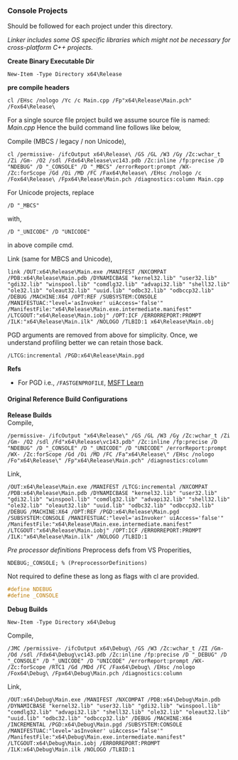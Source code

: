 ### Console Projects  
Should be followed for each project under this directory.

*Linker includes some OS specific libraries which might not be necessary for cross-platform C++ projects.*

**Create Binary Executable Dir**

    New-Item -Type Directory x64\Release

**pre compile headers**

    cl /EHsc /nologo /Yc /c Main.cpp /Fp"x64\Release\Main.pch" /Fox64\Release\

For a single source file project build we assume source file is named: *Main.cpp*
Hence the build command line follows like below,

Compile (MBCS / legacy / non Unicode),

    cl /permissive- /ifcOutput x64\Release\ /GS /GL /W3 /Gy /Zc:wchar_t /Zi /Gm- /O2 /sdl /Fdx64\Release\vc143.pdb /Zc:inline /fp:precise /D "NDEBUG" /D "_CONSOLE" /D "_MBCS" /errorReport:prompt /WX- /Zc:forScope /Gd /Oi /MD /FC /Fax64\Release\ /EHsc /nologo /c /Fox64\Release\ /Fpx64\Release\Main.pch /diagnostics:column Main.cpp

For Unicode projects, replace

    /D "_MBCS"

with,

    /D "_UNICODE" /D "UNICODE"

in above compile cmd.

Link (same for MBCS and Unicode),

    link /OUT:x64\Release\Main.exe /MANIFEST /NXCOMPAT /PDB:x64\Release\Main.pdb /DYNAMICBASE "kernel32.lib" "user32.lib" "gdi32.lib" "winspool.lib" "comdlg32.lib" "advapi32.lib" "shell32.lib" "ole32.lib" "oleaut32.lib" "uuid.lib" "odbc32.lib" "odbccp32.lib" /DEBUG /MACHINE:X64 /OPT:REF /SUBSYSTEM:CONSOLE /MANIFESTUAC:"level='asInvoker' uiAccess='false'" /ManifestFile:"x64\Release\Main.exe.intermediate.manifest" /LTCGOUT:"x64\Release\Main.iobj" /OPT:ICF /ERRORREPORT:PROMPT /ILK:"x64\Release\Main.ilk" /NOLOGO /TLBID:1 x64\Release\Main.obj

PGD arguments are removed from above for simplicity. Once, we understand profiling better we can retain those back.

    /LTCG:incremental /PGD:x64\Release\Main.pgd

**Refs**
- For PGD i.e., `/FASTGENPROFILE`, [MSFT Learn](https://learn.microsoft.com/en-us/cpp/build/reference/pgd-specify-database-for-profile-guided-optimizations)

#### Original Reference Build Configurations

**Release Builds**  
Compile,

    /permissive- /ifcOutput "x64\Release\" /GS /GL /W3 /Gy /Zc:wchar_t /Zi /Gm- /O2 /sdl /Fd"x64\Release\vc143.pdb" /Zc:inline /fp:precise /D "NDEBUG" /D "_CONSOLE" /D "_UNICODE" /D "UNICODE" /errorReport:prompt /WX- /Zc:forScope /Gd /Oi /MD /FC /Fa"x64\Release\" /EHsc /nologo /Fo"x64\Release\" /Fp"x64\Release\Main.pch" /diagnostics:column

Link,

    /OUT:x64\Release\Main.exe /MANIFEST /LTCG:incremental /NXCOMPAT /PDB:x64\Release\Main.pdb /DYNAMICBASE "kernel32.lib" "user32.lib" "gdi32.lib" "winspool.lib" "comdlg32.lib" "advapi32.lib" "shell32.lib" "ole32.lib" "oleaut32.lib" "uuid.lib" "odbc32.lib" "odbccp32.lib" /DEBUG /MACHINE:X64 /OPT:REF /PGD:x64\Release\Main.pgd /SUBSYSTEM:CONSOLE /MANIFESTUAC:"level='asInvoker' uiAccess='false'" /ManifestFile:"x64\Release\Main.exe.intermediate.manifest" /LTCGOUT:"x64\Release\Main.iobj" /OPT:ICF /ERRORREPORT:PROMPT /ILK:"x64\Release\Main.ilk" /NOLOGO /TLBID:1


*Pre processor definitions*
Preprocess defs from VS Properities,

    NDEBUG;_CONSOLE; % (PreprocessorDefinitions)

Not required to define these as long as flags with cl are provided.

```cpp
#define NDEBUG
#define _CONSOLE
```

**Debug Builds**

    New-Item -Type Directory x64\Debug

Compile,

    /JMC /permissive- /ifcOutput x64\Debug\ /GS /W3 /Zc:wchar_t /ZI /Gm- /Od /sdl /Fdx64\Debug\vc143.pdb /Zc:inline /fp:precise /D "_DEBUG" /D "_CONSOLE" /D "_UNICODE" /D "UNICODE" /errorReport:prompt /WX- /Zc:forScope /RTC1 /Gd /MDd /FC /Fax64\Debug\ /EHsc /nologo /Fox64\Debug\ /Fpx64\Debug\Main.pch /diagnostics:column

Link,

    /OUT:x64\Debug\Main.exe /MANIFEST /NXCOMPAT /PDB:x64\Debug\Main.pdb /DYNAMICBASE "kernel32.lib" "user32.lib" "gdi32.lib" "winspool.lib" "comdlg32.lib" "advapi32.lib" "shell32.lib" "ole32.lib" "oleaut32.lib" "uuid.lib" "odbc32.lib" "odbccp32.lib" /DEBUG /MACHINE:X64 /INCREMENTAL /PGD:x64\Debug\Main.pgd /SUBSYSTEM:CONSOLE /MANIFESTUAC:"level='asInvoker' uiAccess='false'" /ManifestFile:"x64\Debug\Main.exe.intermediate.manifest" /LTCGOUT:x64\Debug\Main.iobj /ERRORREPORT:PROMPT /ILK:x64\Debug\Main.ilk /NOLOGO /TLBID:1 